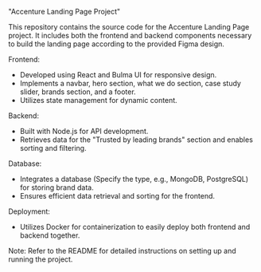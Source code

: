 "Accenture Landing Page Project"

This repository contains the source code for the Accenture Landing Page project. It includes both the frontend and backend components necessary to build the landing page according to the provided Figma design.

Frontend:
- Developed using React and Bulma UI for responsive design.
- Implements a navbar, hero section, what we do section, case study slider, brands section, and a footer.
- Utilizes state management for dynamic content.

Backend:
- Built with Node.js for API development.
- Retrieves data for the "Trusted by leading brands" section and enables sorting and filtering.

Database:
- Integrates a database (Specify the type, e.g., MongoDB, PostgreSQL) for storing brand data.
- Ensures efficient data retrieval and sorting for the frontend.

Deployment:
- Utilizes Docker for containerization to easily deploy both frontend and backend together.

Note: Refer to the README for detailed instructions on setting up and running the project.
